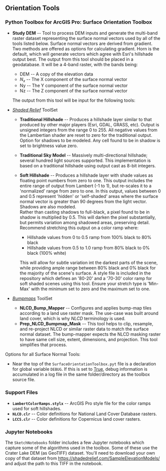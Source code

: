 ## Orientation Tools


### Python Toolbox for ArcGIS Pro: Surface Orientation Toolbox

* __Study DEM__ -- Tool to process DEM inputs and generate the multi-band raster dataset representing the surface normal 
  vectors used by all of the tools listed below.  Surface normal vectors are derived from gradient.  Two methods are 
  offered as options for calculating gradient.  Horn is the default, which will generate vectors which agree with 
  Esri's hillshade output best. The output from this tool should be placed in a geodatabase.  It will be a 4-band raster,
  with the bands being:
    * DEM -- A copy of the elevation data
    * $N_x$ -- The X component of the surface normal vector
    * Ny -- The Y component of the surface normal vector
    * Nz -- The Z component of the surface normal vector

  The output from this tool will be input for the following tools: 
  
* _<u>Shaded Relief</u>_ ToolSet
    * __Traditional Hillshade__ -- Produces a hillshade layer similar to that produced by other major players (Esri,
      GDAL, GRASS, etc). Output is unsigned integers from the range 0 to 255. All negative values from the Lambertian
      shader are reset to zero for the traditional output. Option for shadows to be modeled. Any cell found to be in
      shadow is set to brightness value zero.
    * __Traditional Sky Model__ -- Massively multi-directional hillshade; several hundred light sources supported. 
      This implementation is based on a traditional hillshade using output cast as 8-bit integers. 
    * __Soft Hillshade__ -- Produces a hillshade layer with shade values as floating point numbers from zero to one. 
      This output includes the entire range of output from Lambert (-1 to 1), but re-scales it to a 'normalized'
      range from zero to one.  In this output, values between 0 and 0.5 represent 'hidden' or 'self-shaded' areas
      where the surface normal vector is greater than 90 degrees from the light vector. Shadows are also modeled.  
      Rather than casting shadows to full-black, a pixel found to be in shadow is multiplied by 0.5.  This will darken
      the pixel substantially, but permits variation among shadowed areas, preserving detail.  Recommend stretching 
      this output on a color ramp where:
        * Hillshade values from 0 to 0.5 ramp from 100% black to 80% black
        * Hillshade values from 0.5 to 1.0 ramp from 80% black to 0% black (100% white)
      
        This will allow for subtle variation int the darkest parts of the scene, while providing ample range between
        80% black and 0% black for the majority of the scene's surface. 
        A style file is included in the repository which defines an '80-20' and a '70-30' color ramp for soft shaded
        scenes using this tool.  Ensure your stretch type is 'Min-Max' with the minimum set to zero and the maximum 
        set to one. 
* _<u>Bumpmaps</u>_ ToolSet
    * __NLCD_Bump_Mapper__ -- Configures and applies bump-map tiles according to a land use raster mask. The 
      use-case was built around land cover, which is why *NLCD* terminology is used. 
    * __Prep_NLCD_Bumpmap_Mask__ -- This tool helps to clip, resample, and re-project NLCD or similar raster data to
      match the surface normal dataset. The bump-mapper expects the NLCD masking raster to have same cell size, extent,
      dimensions, and projection. This tool simplifies that process. 
      


Options for all Surface Normal Tools:
* Near the top of the `SurfaceOrientationToolbox.pyt` file is a declaration for global variable `DEBUG`. If this is
  set to <u>True</u>, debug information is accumulated in a log file in the same folder/directory
  as the toolbox source file.
  

### Support Files
* __`LambertColorRamps.stylx`__ -- ArcGIS Pro style file for the color ramps used for soft hillshades. 
* __`NLCD.clr`__ -- Color definitions for National Land Cover Database rasters.
* __`LCCS.clr`__ -- Color definitions for Copernicus land cover rasters.

### Jupyter Notebooks
The `SketchNotebooks` folder includes a few Jupyter notebooks which capture some of the algorithms
used in the toolbox.  Some of these use the Crater Lake DEM (as GeoTIFF) dataset.  You'll need to 
download your own copy of that dataset from https://shadedrelief.com/SampleElevationModels/ and adjust
the path to this TIFF in the notebook. 
